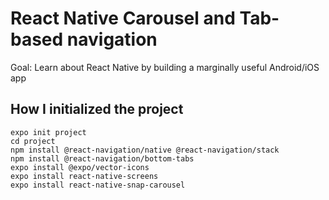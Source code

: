 # React Native Carousel and Tab-based navigation

Goal: Learn about React Native by building a marginally useful Android/iOS app

## How I initialized the project
````
expo init project
cd project
npm install @react-navigation/native @react-navigation/stack
npm install @react-navigation/bottom-tabs
expo install @expo/vector-icons
expo install react-native-screens
expo install react-native-snap-carousel

````

